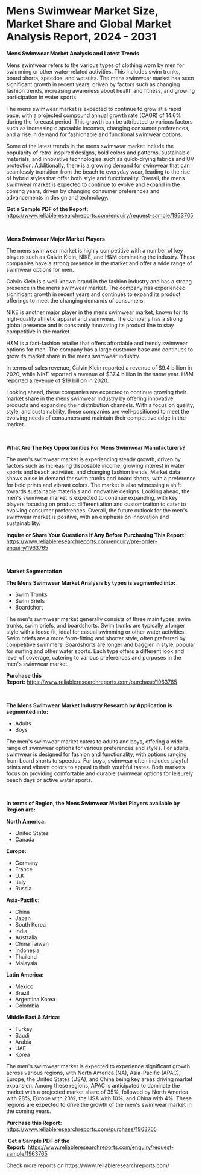 <p><h1>Mens Swimwear Market Size, Market Share and Global Market Analysis Report, 2024 - 2031</h1></p><p><strong>Mens Swimwear Market Analysis and Latest Trends</strong></p>
<p><p>Mens swimwear refers to the various types of clothing worn by men for swimming or other water-related activities. This includes swim trunks, board shorts, speedos, and wetsuits. The mens swimwear market has seen significant growth in recent years, driven by factors such as changing fashion trends, increasing awareness about health and fitness, and growing participation in water sports.</p><p>The mens swimwear market is expected to continue to grow at a rapid pace, with a projected compound annual growth rate (CAGR) of 14.6% during the forecast period. This growth can be attributed to various factors such as increasing disposable incomes, changing consumer preferences, and a rise in demand for fashionable and functional swimwear options.</p><p>Some of the latest trends in the mens swimwear market include the popularity of retro-inspired designs, bold colors and patterns, sustainable materials, and innovative technologies such as quick-drying fabrics and UV protection. Additionally, there is a growing demand for swimwear that can seamlessly transition from the beach to everyday wear, leading to the rise of hybrid styles that offer both style and functionality. Overall, the mens swimwear market is expected to continue to evolve and expand in the coming years, driven by changing consumer preferences and advancements in design and technology.</p></p>
<p><strong>Get a Sample PDF of the Report:&nbsp;</strong> <a href="https://www.reliableresearchreports.com/enquiry/request-sample/1963765">https://www.reliableresearchreports.com/enquiry/request-sample/1963765</a></p>
<p>&nbsp;</p>
<p><strong>Mens Swimwear Major Market Players</strong></p>
<p><p>The mens swimwear market is highly competitive with a number of key players such as Calvin Klein, NIKE, and H&M dominating the industry. These companies have a strong presence in the market and offer a wide range of swimwear options for men. </p><p>Calvin Klein is a well-known brand in the fashion industry and has a strong presence in the mens swimwear market. The company has experienced significant growth in recent years and continues to expand its product offerings to meet the changing demands of consumers. </p><p>NIKE is another major player in the mens swimwear market, known for its high-quality athletic apparel and swimwear. The company has a strong global presence and is constantly innovating its product line to stay competitive in the market. </p><p>H&M is a fast-fashion retailer that offers affordable and trendy swimwear options for men. The company has a large customer base and continues to grow its market share in the mens swimwear industry. </p><p>In terms of sales revenue, Calvin Klein reported a revenue of $9.4 billion in 2020, while NIKE reported a revenue of $37.4 billion in the same year. H&M reported a revenue of $19 billion in 2020. </p><p>Looking ahead, these companies are expected to continue growing their market share in the mens swimwear industry by offering innovative products and expanding their distribution channels. With a focus on quality, style, and sustainability, these companies are well-positioned to meet the evolving needs of consumers and maintain their competitive edge in the market.</p></p>
<p>&nbsp;</p>
<p><strong>What Are The Key Opportunities For Mens Swimwear Manufacturers?</strong></p>
<p><p>The men's swimwear market is experiencing steady growth, driven by factors such as increasing disposable income, growing interest in water sports and beach activities, and changing fashion trends. Market data shows a rise in demand for swim trunks and board shorts, with a preference for bold prints and vibrant colors. The market is also witnessing a shift towards sustainable materials and innovative designs. Looking ahead, the men's swimwear market is expected to continue expanding, with key players focusing on product differentiation and customization to cater to evolving consumer preferences. Overall, the future outlook for the men's swimwear market is positive, with an emphasis on innovation and sustainability.</p></p>
<p><strong>Inquire or Share Your Questions If Any Before Purchasing This Report:</strong> <a href="https://www.reliableresearchreports.com/enquiry/pre-order-enquiry/1963765">https://www.reliableresearchreports.com/enquiry/pre-order-enquiry/1963765</a></p>
<p>&nbsp;</p>
<p><strong>Market Segmentation</strong></p>
<p><strong>The Mens Swimwear Market Analysis by types is segmented into:</strong></p>
<p><ul><li>Swim Trunks</li><li>Swim Briefs</li><li>Boardshort</li></ul></p>
<p><p>The men's swimwear market generally consists of three main types: swim trunks, swim briefs, and boardshorts. Swim trunks are typically a longer style with a loose fit, ideal for casual swimming or other water activities. Swim briefs are a more form-fitting and shorter style, often preferred by competitive swimmers. Boardshorts are longer and baggier in style, popular for surfing and other water sports. Each type offers a different look and level of coverage, catering to various preferences and purposes in the men's swimwear market.</p></p>
<p><strong>Purchase this Report:&nbsp;</strong><a href="https://www.reliableresearchreports.com/purchase/1963765">https://www.reliableresearchreports.com/purchase/1963765</a></p>
<p>&nbsp;</p>
<p><strong>The Mens Swimwear Market Industry Research by Application is segmented into:</strong></p>
<p><ul><li>Adults</li><li>Boys</li></ul></p>
<p><p>The men's swimwear market caters to adults and boys, offering a wide range of swimwear options for various preferences and styles. For adults, swimwear is designed for fashion and functionality, with options ranging from board shorts to speedos. For boys, swimwear often includes playful prints and vibrant colors to appeal to their youthful tastes. Both markets focus on providing comfortable and durable swimwear options for leisurely beach days or active water sports.</p></p>
<p>&nbsp;</p>
<p><strong>In terms of Region, the Mens Swimwear Market Players available by Region are:</strong></p>
<p>
    <p> <strong> North America: </strong>
        <ul>
            <li>United States</li>
            <li>Canada</li>
        </ul>
        </p> 
    <p> <strong> Europe: </strong>
        <ul>
            <li>Germany</li>
            <li>France</li>
            <li>U.K.</li>
            <li>Italy</li>
            <li>Russia</li>
        </ul>
        </p> 
    <p> <strong> Asia-Pacific: </strong>
        <ul>
            <li>China</li>
            <li>Japan</li>
            <li>South Korea</li>
            <li>India</li>
            <li>Australia</li>
            <li>China Taiwan</li>
            <li>Indonesia</li>
            <li>Thailand</li>
            <li>Malaysia</li>
        </ul>
        </p> 
    <p> <strong> Latin America: </strong>
        <ul>
            <li>Mexico</li>
            <li>Brazil</li>
            <li>Argentina Korea</li>
            <li>Colombia</li>
        </ul>
        </p> 
    <p> <strong> Middle East & Africa: </strong>
        <ul>
            <li>Turkey</li>
            <li>Saudi</li>
            <li>Arabia</li>
            <li>UAE</li>
            <li>Korea</li>
        </ul>
    </p>
    </p>
<p><p>The men's swimwear market is expected to experience significant growth across various regions, with North America (NA), Asia-Pacific (APAC), Europe, the United States (USA), and China being key areas driving market expansion. Among these regions, APAC is anticipated to dominate the market with a projected market share of 35%, followed by North America with 28%, Europe with 23%, the USA with 10%, and China with 4%. These regions are expected to drive the growth of the men's swimwear market in the coming years.</p></p>
<p><strong>Purchase this Report: </strong><a href="https://www.reliableresearchreports.com/purchase/1963765">https://www.reliableresearchreports.com/purchase/1963765</a></p>
<p>&nbsp;<strong>Get a Sample PDF of the Report:&nbsp;&nbsp;</strong><a href="https://www.reliableresearchreports.com/enquiry/request-sample/1963765">https://www.reliableresearchreports.com/enquiry/request-sample/1963765</a></p>
<p><strong></strong></p>
<p>Check more reports on https://www.reliableresearchreports.com/</p>